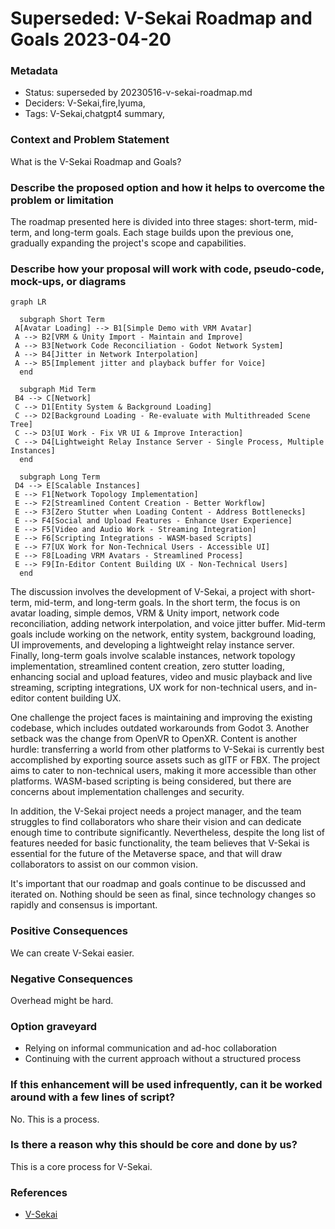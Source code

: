 # Superseded: V-Sekai Roadmap and Goals 2023-04-20

### Metadata

- Status: superseded by 20230516-v-sekai-roadmap.md <!-- draft | proposed | rejected | accepted | deprecated | superseded by -->
- Deciders: V-Sekai,fire,lyuma,
- Tags: V-Sekai,chatgpt4 summary,

### Context and Problem Statement

What is the V-Sekai Roadmap and Goals?

### Describe the proposed option and how it helps to overcome the problem or limitation

The roadmap presented here is divided into three stages: short-term, mid-term, and long-term goals. Each stage builds upon the previous one, gradually expanding the project's scope and capabilities.

### Describe how your proposal will work with code, pseudo-code, mock-ups, or diagrams

```mermaid
graph LR

  subgraph Short Term
 A[Avatar Loading] --> B1[Simple Demo with VRM Avatar]
 A --> B2[VRM & Unity Import - Maintain and Improve]
 A --> B3[Network Code Reconciliation - Godot Network System]
 A --> B4[Jitter in Network Interpolation]
 A --> B5[Implement jitter and playback buffer for Voice]
  end

  subgraph Mid Term
 B4 --> C[Network]
 C --> D1[Entity System & Background Loading]
 C --> D2[Background Loading - Re-evaluate with Multithreaded Scene Tree]
 C --> D3[UI Work - Fix VR UI & Improve Interaction]
 C --> D4[Lightweight Relay Instance Server - Single Process, Multiple Instances]
  end

  subgraph Long Term
 D4 --> E[Scalable Instances]
 E --> F1[Network Topology Implementation]
 E --> F2[Streamlined Content Creation - Better Workflow]
 E --> F3[Zero Stutter when Loading Content - Address Bottlenecks]
 E --> F4[Social and Upload Features - Enhance User Experience]
 E --> F5[Video and Audio Work - Streaming Integration]
 E --> F6[Scripting Integrations - WASM-based Scripts]
 E --> F7[UX Work for Non-Technical Users - Accessible UI]
 E --> F8[Loading VRM Avatars - Streamlined Process]
 E --> F9[In-Editor Content Building UX - Non-Technical Users]
  end
```

The discussion involves the development of V-Sekai, a project with short-term, mid-term, and long-term goals. In the short term, the focus is on avatar loading, simple demos, VRM & Unity import, network code reconciliation, adding network interpolation, and voice jitter buffer. Mid-term goals include working on the network, entity system, background loading, UI improvements, and developing a lightweight relay instance server. Finally, long-term goals involve scalable instances, network topology implementation, streamlined content creation, zero stutter loading, enhancing social and upload features, video and music playback and live streaming, scripting integrations, UX work for non-technical users, and in-editor content building UX.

One challenge the project faces is maintaining and improving the existing codebase, which includes outdated workarounds from Godot 3. Another setback was the change from OpenVR to OpenXR. Content is another hurdle: transferring a world from other platforms to V-Sekai is currently best accomplished by exporting source assets such as glTF or FBX. The project aims to cater to non-technical users, making it more accessible than other platforms. WASM-based scripting is being considered, but there are concerns about implementation challenges and security.

In addition, the V-Sekai project needs a project manager, and the team struggles to find collaborators who share their vision and can dedicate enough time to contribute significantly. Nevertheless, despite the long list of features needed for basic functionality, the team believes that V-Sekai is essential for the future of the Metaverse space, and that will draw collaborators to assist on our common vision.

It's important that our roadmap and goals continue to be discussed and iterated on. Nothing should be seen as final, since technology changes so rapidly and consensus is important.

### Positive Consequences

We can create V-Sekai easier.

### Negative Consequences

Overhead might be hard.

### Option graveyard

- Relying on informal communication and ad-hoc collaboration
- Continuing with the current approach without a structured process

### If this enhancement will be used infrequently, can it be worked around with a few lines of script?

No. This is a process.

### Is there a reason why this should be core and done by us?

This is a core process for V-Sekai.

### References

- [V-Sekai](https://v-sekai.org/)
